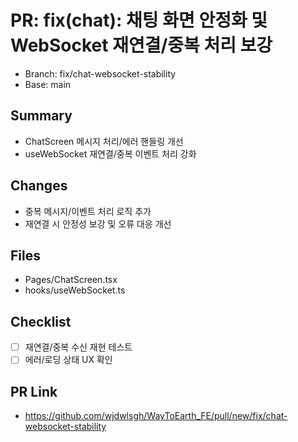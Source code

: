 # PR: fix(chat): 채팅 화면 안정화 및 WebSocket 재연결/중복 처리 보강

- Branch: fix/chat-websocket-stability
- Base: main

## Summary
- ChatScreen 메시지 처리/에러 핸들링 개선
- useWebSocket 재연결/중복 이벤트 처리 강화

## Changes
- 중복 메시지/이벤트 처리 로직 추가
- 재연결 시 안정성 보강 및 오류 대응 개선

## Files
- Pages/ChatScreen.tsx
- hooks/useWebSocket.ts

## Checklist
- [ ] 재연결/중복 수신 재현 테스트
- [ ] 에러/로딩 상태 UX 확인

## PR Link
- https://github.com/wjdwlsgh/WayToEarth_FE/pull/new/fix/chat-websocket-stability


